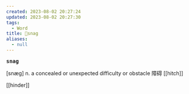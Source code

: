 ```yaml
---
created: 2023-08-02 20:27:24
updated: 2023-08-02 20:27:30
tags:
  - Word
title: 📖snag
aliases:
  - null
---
```


<pre><strong>snag</strong></pre>
[snæg]
n. a concealed or unexpected difficulty or obstacle 障碍
[[hitch]]

[[hinder]]
